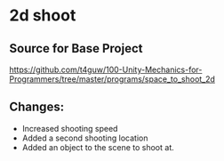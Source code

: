 # 2d shoot
## Source for Base Project
https://github.com/t4guw/100-Unity-Mechanics-for-Programmers/tree/master/programs/space_to_shoot_2d

## Changes:
- Increased shooting speed
- Added a second shooting location
- Added an object to the scene to shoot at.
